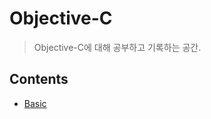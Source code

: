# Objective-C

> Objective-C에 대해 공부하고 기록하는 공간.



## Contents

- [Basic](https://github.com/JoongChangYang/TIL/tree/master/Objective-C/Basic)


